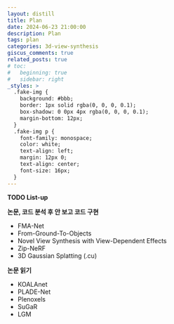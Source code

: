 ```yaml
---
layout: distill
title: Plan
date: 2024-06-23 21:00:00
description: Plan
tags: plan
categories: 3d-view-synthesis
giscus_comments: true
related_posts: true
# toc:
#   beginning: true
#   sidebar: right
_styles: >
  .fake-img {
    background: #bbb;
    border: 1px solid rgba(0, 0, 0, 0.1);
    box-shadow: 0 0px 4px rgba(0, 0, 0, 0.1);
    margin-bottom: 12px;
  }
  .fake-img p {
    font-family: monospace;
    color: white;
    text-align: left;
    margin: 12px 0;
    text-align: center;
    font-size: 16px;
  }
---
```


**TODO List-up**

**논문, 코드 분석 후 안 보고 코드 구현**
- FMA-Net
- From-Ground-To-Objects
- Novel View Synthesis with View-Dependent Effects
- Zip-NeRF
- 3D Gaussian Splatting (.cu)

**논문 읽기**
- KOALAnet
- PLADE-Net
- Plenoxels
- SuGaR
- LGM